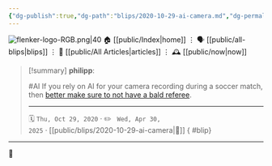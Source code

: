 ```yaml
---
{"dg-publish":true,"dg-path":"blips/2020-10-29-ai-camera.md","dg-permalink":"2020/10/29/ai-camera/","permalink":"/2020/10/29/ai-camera/","title":"philipp @ 2020-10-29"}
---
```



<div class="transclusion internal-embed is-loaded"><div class="markdown-embed">




![flenker-logo-RGB.png|40](/img/user/attachments/flenker-logo-RGB.png)
🏠 [[public/Index\|home]]  ⋮ 🗣️ [[public/all-blips\|blips]] ⋮  📝 [[public/All Articles\|articles]]  ⋮ 🕰️ [[public/now\|now]]


</div></div>


> [!summary] **philipp**:
>
> #AI
> If you rely on AI for your camera recording during a soccer match, then [better make sure to not have a bald referee](https://www.iflscience.com/technology/ai-camera-ruins-soccar-game-for-fans-after-mistaking-referees-bald-head-for-ball/).
> - - -
>
> 🗓️ <code>Thu, Oct 29, 2020</code>  · ✏️ <code> Wed, Apr 30, 2025</code>  · [[public/blips/2020-10-29-ai-camera\|🔗]]
{ #blip}


- - -

 👾
